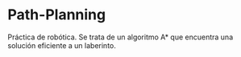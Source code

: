 # Path-Planning
Práctica de robótica. Se trata de un algoritmo A* que encuentra una solución eficiente a un laberinto.
